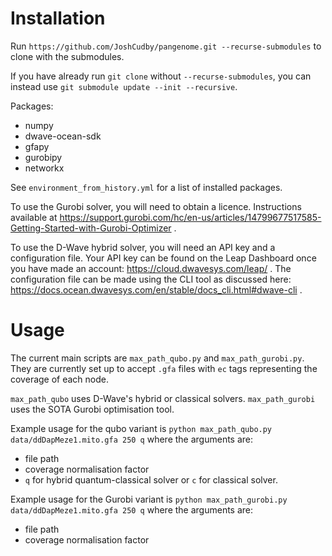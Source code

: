 # Installation

Run `https://github.com/JoshCudby/pangenome.git --recurse-submodules` to clone with the submodules.

If you have already run `git clone` without `--recurse-submodules`, you can instead use `git submodule update --init --recursive`.

Packages:
- numpy
- dwave-ocean-sdk
- gfapy
- gurobipy
- networkx

See `environment_from_history.yml` for a list of installed packages.

To use the Gurobi solver, you will need to obtain a licence. Instructions available at https://support.gurobi.com/hc/en-us/articles/14799677517585-Getting-Started-with-Gurobi-Optimizer .

To use the D-Wave hybrid solver, you will need an API key and a configuration file. Your API key can be found on the Leap Dashboard once you have made an account: https://cloud.dwavesys.com/leap/ . The configuration file can be made using the CLI tool as discussed here: https://docs.ocean.dwavesys.com/en/stable/docs_cli.html#dwave-cli . 

# Usage

The current main scripts are `max_path_qubo.py` and `max_path_gurobi.py`.
They are currently set up to accept `.gfa` files with `ec` tags representing the coverage of each node.

`max_path_qubo` uses D-Wave's hybrid or classical solvers. `max_path_gurobi` uses the SOTA Gurobi optimisation tool.

Example usage for the qubo variant is `python max_path_qubo.py data/ddDapMeze1.mito.gfa 250 q` where the arguments are:
- file path
- coverage normalisation factor
- `q` for hybrid quantum-classical solver or `c` for classical solver.

Example usage for the Gurobi variant is `python max_path_gurobi.py data/ddDapMeze1.mito.gfa 250 q` where the arguments are:
- file path
- coverage normalisation factor

